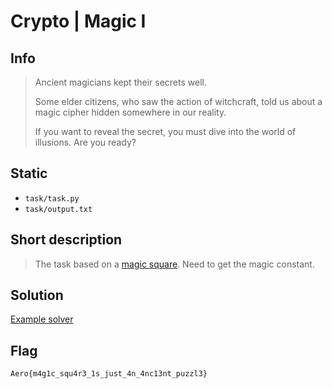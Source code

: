 # Crypto | Magic I

## Info

> Ancient magicians kept their secrets well.
> 
> Some elder citizens, who saw the action of witchcraft, told us about a magic cipher hidden somewhere in our reality.
> 
> If you want to reveal the secret, you must dive into the world of illusions. Are you ready?
> 

## Static

- `task/task.py`
- `task/output.txt`

## Short description

> The task based on a [magic square](https://en.wikipedia.org/wiki/Magic_square). Need to get the magic constant.
> 

## Solution

[Example solver](task/solver.py)
 
## Flag

`Aero{m4g1c_squ4r3_1s_just_4n_4nc13nt_puzzl3}`
